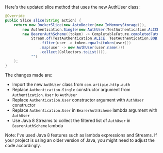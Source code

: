 Here's the updated slice method that uses the new AuthUser class:
```java
@Override
public Slice slice(String action) {
    return new DockerSlice(new AstoDocker(new InMemoryStorage()),
        new Authentication.Single(new AuthUser(TestAuthentication.ALICE.name(), ""), action),
        new BearerAuthScheme((token) -> CompletableFuture.completedFuture(
            Stream.of(TestAuthentication.ALICE, TestAuthentication.BOB)
                .filter(user -> token.equals(token(user)))
                .map(user -> new AuthUser(user.name()))
                .collect(Collectors.toList())),
            "")
    );
}
```
The changes made are:

* Import the new `AuthUser` class from `com.artipie.http.auth`
* Replace `Authentication.Single` constructor argument from `Authentication.User` to `AuthUser`
* Replace `Authentication.User` constructor argument with `AuthUser` constructor
* Replace `Authentication.User` in `BearerAuthScheme` lambda argument with `AuthUser`
* Use Java 8 Streams to collect the filtered list of `AuthUser` in `BearerAuthScheme` lambda

Note: I've used Java 8 features such as lambda expressions and Streams. If your project is using an older version of Java, you might need to adjust the code accordingly.